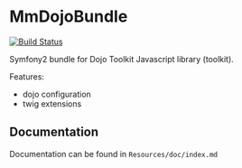 MmDojoBundle
============

[![Build Status](https://secure.travis-ci.org/maastermedia/DojoBundle.png?branch=master)](http://travis-ci.org/maastermedia/DojoBundle)

Symfony2 bundle for Dojo Toolkit Javascript library (toolkit).

Features:

- dojo configuration
- twig extensions

## Documentation

Documentation can be found in `Resources/doc/index.md`

